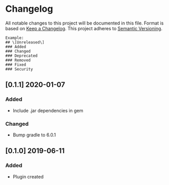 # Changelog
All notable changes to this project will be documented in this file. Format is based on [Keep a Changelog]( https://keepachangelog.com/en/1.0.0/ ).
This project adheres to [Semantic Versioning]( https://semver.org/ ).

```
Example:
## \[Unreleased\]
### Added
### Changed
### Deprecated
### Removed
### Fixed
### Security
```

## \[0.1.1\]  2020-01-07
### Added
- Include .jar dependencies in gem
### Changed
- Bump gradle to 6.0.1

## \[0.1.0\]  2019-06-11
### Added
- Plugin created
